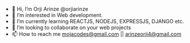 - 👋 Hi, I’m Orji Arinze @orjiarinze
- 👀 I’m interested in Web development.
- 🌱 I’m currently learning REACTJS, NODEJS, EXPRESSJS, DJANGO etc.
- 💞️ I’m looking to collaborate on your web projects
- 📫 How to reach me mojacodes@gmail.com || arinzeorji4@gmail.com 

<!---
orjiarinze/orjiarinze is a ✨ special ✨ repository because its `README.md` (this file) appears on your GitHub profile.
You can click the Preview link to take a look at your changes.
--->
